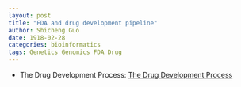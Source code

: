 ```yaml
---
layout: post
title: "FDA and drug development pipeline"
author: Shicheng Guo
date: 1918-02-28
categories: bioinformatics
tags: Genetics Genomics FDA Drug
---
```


* The Drug Development Process: [The Drug Development Process](https://www.fda.gov/patients/learn-about-drug-and-device-approvals/drug-development-process)
